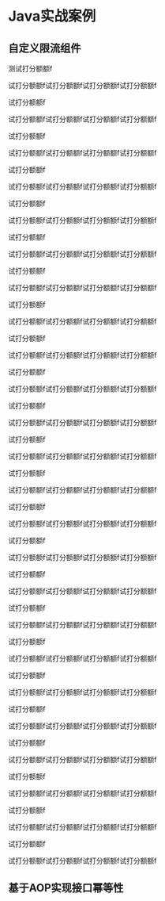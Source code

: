 # Java实战案例

## 自定义限流组件



测试打分额额f

试打分额额f试打分额额f试打分额额f试打分额额f

试打分额额f

试打分额额f试打分额额f试打分额额f试打分额额f

试打分额额f

试打分额额f试打分额额f试打分额额f试打分额额f

试打分额额f

试打分额额f试打分额额f试打分额额f试打分额额f

试打分额额f

试打分额额f试打分额额f试打分额额f试打分额额f

试打分额额f

试打分额额f试打分额额f试打分额额f试打分额额f

试打分额额f

试打分额额f试打分额额f试打分额额f试打分额额f

试打分额额f

试打分额额f试打分额额f试打分额额f试打分额额f

试打分额额f

试打分额额f试打分额额f试打分额额f试打分额额f

试打分额额f

试打分额额f试打分额额f试打分额额f试打分额额f

试打分额额f

试打分额额f试打分额额f试打分额额f试打分额额f

试打分额额f

试打分额额f试打分额额f试打分额额f试打分额额f

试打分额额f

试打分额额f试打分额额f试打分额额f试打分额额f

试打分额额f

试打分额额f试打分额额f试打分额额f试打分额额f

试打分额额f

试打分额额f试打分额额f试打分额额f试打分额额f

试打分额额f

试打分额额f试打分额额f试打分额额f试打分额额f

试打分额额f

试打分额额f试打分额额f试打分额额f试打分额额f

试打分额额f

试打分额额f试打分额额f试打分额额f试打分额额f

试打分额额f

试打分额额f试打分额额f试打分额额f试打分额额f

试打分额额f

试打分额额f试打分额额f试打分额额f试打分额额f

试打分额额f

试打分额额f试打分额额f试打分额额f试打分额额f

试打分额额f

试打分额额f试打分额额f试打分额额f试打分额额f

试打分额额f

试打分额额f试打分额额f试打分额额f试打分额额f

试打分额额f

试打分额额f试打分额额f试打分额额f试打分额额f



































## 基于AOP实现接口幂等性

